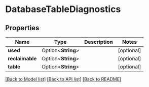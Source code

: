# DatabaseTableDiagnostics

## Properties

Name | Type | Description | Notes
------------ | ------------- | ------------- | -------------
**used** | Option<**String**> |  | [optional]
**reclaimable** | Option<**String**> |  | [optional]
**table** | Option<**String**> |  | [optional]

[[Back to Model list]](../README.md#documentation-for-models) [[Back to API list]](../README.md#documentation-for-api-endpoints) [[Back to README]](../README.md)


